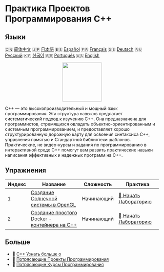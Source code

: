 # Практика Проектов Программирования C++

## Языки

🇨🇳 [简体中文](README_zh.md) 🇯🇵 [日本語](README_ja.md) 🇪🇸 [Español](README_es.md) 🇫🇷 [Français](README_fr.md) 🇩🇪 [Deutsch](README_de.md) 🇷🇺 [Русский](README_ru.md) 🇰🇷 [한국어](README_ko.md) 🇧🇷 [Português](README_pt.md) 🇺🇸 [English](README.md) 

<div align="center">
<img width="128px" src="https://file.labex.io/path/kjx58efaCNu0.png">
</div>

C++ — это высокопроизводительный и мощный язык программирования. Эта структура навыков предлагает систематический подход к изучению C++. Она предназначена для программистов, стремящихся овладеть объектно-ориентированным и системным программированием, и предоставляет хорошо структурированную дорожную карту для освоения синтаксиса C++, управления памятью и Стандартной библиотеки шаблонов. Практические, не видео-курсы и задания по программированию в интерактивной среде C++ помогут вам развить практические навыки написания эффективных и надежных программ на C++.

## Упражнения

|   Индекс | Название                                                                                                                      | Сложность   | Практика                                                                                               |
|----------|-------------------------------------------------------------------------------------------------------------------------------|-------------|--------------------------------------------------------------------------------------------------------|
|        1 | [Создание Солнечной системы в OpenGL](https://labex.io/ru/courses/project-creating-the-solar-system-in-opengl)                | Начинающий  | [🚀 Начать Лабораторию](https://labex.io/ru/courses/project-creating-the-solar-system-in-opengl)       |
|        2 | [Создание простого Docker - контейнера на C++](https://labex.io/ru/courses/project-creating-a-simple-docker-container-in-cpp) | Начинающий  | [🚀 Начать Лабораторию](https://labex.io/ru/courses/project-creating-a-simple-docker-container-in-cpp) |

## Больше

- 🔗 [C++ Узнать больше о](https://labex.io/ru/skilltrees/cpp)
- 🔗 [Потрясающие Проекты Программирования](https://github.com/labex-labs/awesome-programming-projects)
- 🔗 [Потрясающие Курсы Программирования](https://github.com/labex-labs/awesome-programming-courses)

